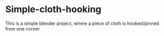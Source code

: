 # Simple-cloth-hooking
This is a simple blender project, where a piece of cloth is hooked/pinned from one corner
